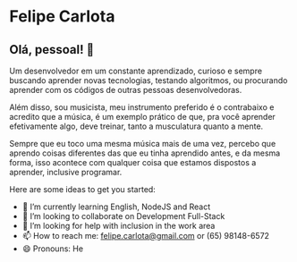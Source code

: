 # Felipe Carlota

## Olá, pessoal! :wave:

Um desenvolvedor em um constante aprendizado, curioso e sempre buscando aprender novas tecnologias, testando algoritmos, ou procurando aprender com os códigos de outras pessoas desenvolvedoras.

Além disso, sou musicista, meu instrumento preferido é o contrabaixo e acredito que a música, é um exemplo prático de que, pra você aprender efetivamente algo, deve treinar, tanto a musculatura quanto a mente.

Sempre que eu toco uma mesma música mais de uma vez, percebo que aprendo coisas diferentes das que eu tinha aprendido antes, e da mesma forma, isso acontece com qualquer coisa que estamos dispostos a aprender, inclusive programar.
<!--
**FelipeCarlota/FelipeCarlota** is a ✨ _special_ ✨ repository because its `README.md` (this file) appears on your GitHub profile.
-->
Here are some ideas to get you started:

- 🌱 I’m currently learning English, NodeJS and React
- 👯 I’m looking to collaborate on Development Full-Stack
- 🤔 I’m looking for help with inclusion in the work area
- 📫 How to reach me: felipe.carlota@gmail.com or (65) 98148-6572
- 😄 Pronouns: He
